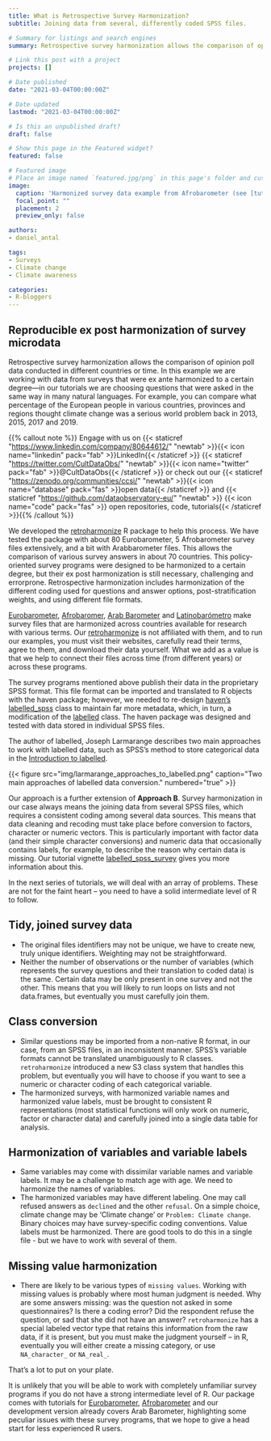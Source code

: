 ```yaml
---
title: What is Retrospective Survey Harmonization?
subtitle: Joining data from several, differently coded SPSS files.

# Summary for listings and search engines
summary: Retrospective survey harmonization allows the comparison of opinion poll data conducted in different countries or time.  In this example we are working with data from surveys that were ex ante harmonized to a certain degree – in our tutorials we are choosing questions that were asked in the same way in many natural languages.  For example, you can compare what percentage of the European people in various countries, provinces and regions thought climate change was a serious world problem back in 2013, 2015, 2017 and 2019.

# Link this post with a project
projects: []

# Date published
date: "2021-03-04T00:00:00Z"

# Date updated
lastmod: "2021-03-04T00:00:00Z"

# Is this an unpublished draft?
draft: false

# Show this page in the Featured widget?
featured: false

# Featured image
# Place an image named `featured.jpg/png` in this page's folder and customize its options here.
image:
  caption: 'Harmonized survey data example from Afrobarometer (see [tutorial](https://retroharmonize.dataobservatory.eu/articles/afrobarometer.html)'
  focal_point: ""
  placement: 2
  preview_only: false

authors:
- daniel_antal

tags:
- Surveys
- Climate change
- Climate awareness

categories:
- R-bloggers
---
```


## Reproducible ex post harmonization of survey microdata

Retrospective survey harmonization allows the comparison of opinion poll
data conducted in different countries or time. In this example we are
working with data from surveys that were ex ante harmonized to a certain
degree—in our tutorials we are choosing questions that were asked in
the same way in many natural languages. For example, you can compare
what percentage of the European people in various countries, provinces
and regions thought climate change was a serious world problem back in
2013, 2015, 2017 and 2019.

{{% callout note %}}
Engage with us on {{< staticref "https://www.linkedin.com/company/80644612/" "newtab" >}}{{< icon name="linkedin" pack="fab" >}}LinkedIn{{< /staticref >}} {{< staticref "https://twitter.com/CultDataObs/" "newtab" >}}{{< icon name="twitter" pack="fab" >}}@CultDataObs{{< /staticref >}} or check out our {{< staticref "https://zenodo.org/communities/ccsi/" "newtab" >}}{{< icon name="database" pack="fas" >}}open data{{< /staticref >}} and {{< staticref "https://github.com/dataobservatory-eu/" "newtab" >}} {{< icon name="code" pack="fas" >}} open repositories, code, tutorials{{< /staticref >}}{{% /callout %}}

We developed the
[retroharmonize](https://retroharmonize.dataobservatory.eu/) R package
to help this process. We have tested the package with about 80
Eurobarometer, 5 Afrobarometer survey files extensively, and a bit with
Arabbarometer files. This allows the comparison of various survey
answers in about 70 countries. This policy-oriented survey programs were
designed to be harmonized to a certain degree, but their ex post
harmonization is still necessary, challenging and errorprone.
Retrospective harmonization includes harmonization of the different
coding used for questions and answer options, post-stratification
weights, and using different file formats.

[Eurobarometer](https://ec.europa.eu/commfrontoffice/publicopinion/index.cfm),
[Afrobaromer](https://www.afrobarometer.org/), [Arab
Barometer](https://www.arabbarometer.org/) and
[Latinobarómetro](https://www.latinobarometro.org/lat.jsp) make survey
files that are harmonized across countries available for research with
various terms. Our
[retroharmonize](https://retroharmonize.dataobservatory.eu/) is not
affiliated with them, and to run our examples, you must visit their
websites, carefully read their terms, agree to them, and download their
data yourself. What we add as a value is that we help to connect their
files across time (from different years) or across these programs.

The survey programs mentioned above publish their data in the
proprietary SPSS format. This file format can be imported and translated
to R objects with the haven package; however, we needed to re-design
[haven’s](https://haven.tidyverse.org/)
[labelled\_spss](https://haven.tidyverse.org/reference/labelled_spss.html)
class to maintain far more metadata, which, in turn, a modification of
the [labelled]() class. The haven package was designed and tested with
data stored in individual SPSS files.

The author of labelled, Joseph Larmarange describes two main approaches
to work with labelled data, such as SPSS’s method to store categorical
data in the [Introduction to
labelled](http://larmarange.github.io/labelled/articles/intro_labelled.html).

{{< figure src="img/larmarange_approaches_to_labelled.png" caption="Two main approaches of labelled data conversion." numbered="true" >}}

Our approach is a further extension of **Approach B**. Survey
harmonization in our case always means the joining data from several
SPSS files, which requires a consistent coding among several data
sources. This means that data cleaning and recoding must take place
before conversion to factors, character or numeric vectors. This is
particularly important with factor data (and their simple character
conversions) and numeric data that occasionally contains labels, for
example, to describe the reason why certain data is missing. Our
tutorial vignette
[labelled\_spss\_survey](https://retroharmonize.dataobservatory.eu/articles/labelled_spss_survey.html)
gives you more information about this.

In the next series of tutorials, we will deal with an array of problems.
These are not for the faint heart – you need to have a solid
intermediate level of R to follow.

## Tidy, joined survey data

-   The original files identifiers may not be unique, we have to create
    new, truly unique identifiers. Weighting may not be straightforward.
-   Neither the number of observations or the number of variables (which
    represents the survey questions and their translation to coded data)
    is the same. Certain data may be only present in one survey and not
    the other. This means that you will likely to run loops on lists and
    not data.frames, but eventually you must carefully join them.

## Class conversion

-   Similar questions may be imported from a non-native R format, in our
    case, from an SPSS files, in an inconsistent manner. SPSS’s variable
    formats cannot be translated unambiguously to R classes.
    `retroharmonize` introduced a new S3 class system that handles this
    problem, but eventually you will have to choose if you want to see a
    numeric or character coding of each categorical variable.
-   The harmonized surveys, with harmonized variable names and
    harmonized value labels, must be brought to consistent R
    representations (most statistical functions will only work on
    numeric, factor or character data) and carefully joined into a
    single data table for analysis.

## Harmonization of variables and variable labels

-   Same variables may come with dissimilar variable names and variable
    labels. It may be a challenge to match age with age. We need to
    harmonize the names of variables.
-   The harmonized variables may have different labeling. One may call
    refused answers as `declined` and the other `refusal`. On a simple
    choice, climate change may be ‘Climate change’ or
    `Problem: Climate change`. Binary choices may have survey-specific
    coding conventions. Value labels must be harmonized. There are good
    tools to do this in a single file - but we have to work with several
    of them.

## Missing value harmonization

-   There are likely to be various types of `missing values`. Working
    with missing values is probably where most human judgment is needed.
    Why are some answers missing: was the question not asked in some
    questionnaires? Is there a coding error? Did the respondent refuse
    the question, or sad that she did not have an answer?
    `retroharmonize` has a special labeled vector type that retains this
    information from the raw data, if it is present, but you must make
    the judgment yourself – in R, eventually you will either create a
    missing category, or use `NA_character_` or `NA_real_`.

That’s a lot to put on your plate.

It is unlikely that you will be able to work with completely unfamiliar
survey programs if you do not have a strong intermediate level of R. Our
package comes with tutorials for
[Eurobarometer](https://retroharmonize.dataobservatory.eu/articles/eurobarometer.html),
[Afrobarometer](https://retroharmonize.dataobservatory.eu/articles/afrobarometer.html)
and our development version already covers Arab Barometer, highlighting
some peculiar issues with these survey programs, that we hope to give a
head start for less experienced R users.
